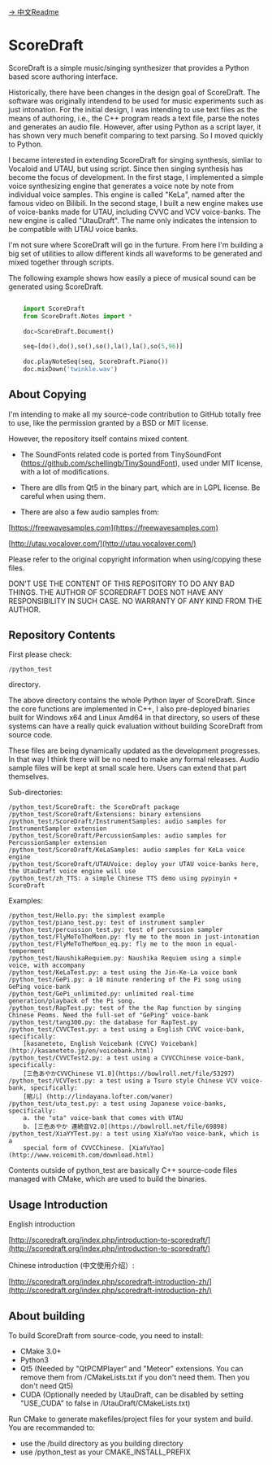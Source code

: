 [-> 中文Readme](https://github.com/fynv/ScoreDraft/blob/master/README_cn.md)

ScoreDraft
================
ScoreDraft is a simple music/singing synthesizer that provides a Python based 
score authoring interface. 

Historically, there have been changes in the design goal of ScoreDraft.
The software was originally intendend to be used for music experiments 
such as just intonation. For the initial design, I was intending to use text 
files as the means of authoring, i.e., the C++ program reads a text file, 
parse the notes and generates an audio file. However, after using
Python as a script layer, it has shown very much benefit comparing to text 
parsing. So I moved quickly to Python.

I became interested in extending ScoreDraft for singing synthesis, simliar 
to Vocaloid and UTAU, but using script. Since then singing synthesis 
has become the focus of development. In the first stage, I implemented a simple
voice synthesizing engine that generates a voice note by note from individual voice
samples. This engine is called "KeLa", named after the famous video on Bilibili.
In the second stage, I built a new engine makes use of voice-banks 
made for UTAU, including CVVC and VCV voice-banks. The new engine is called 
"UtauDraft". The name only indicates the intension to be compatible with UTAU voice
banks.

I'm not sure where ScoreDraft will go in the furture. From here I'm building 
a big set of utilities to allow different kinds all waveforms to
be generated and mixed together through scripts. 

The following example shows how easily a piece of musical sound can be generated
using ScoreDraft.


```Python

	import ScoreDraft
	from ScoreDraft.Notes import *
	
	doc=ScoreDraft.Document()
	
	seq=[do(),do(),so(),so(),la(),la(),so(5,96)]
	
	doc.playNoteSeq(seq, ScoreDraft.Piano())
	doc.mixDown('twinkle.wav')

```

## About Copying

I'm intending to make all my source-code contribution to GitHub totally free to 
use, like the permission granted by a BSD or MIT license.

However, the repository itself contains mixed content.

* The SoundFonts related code is ported from TinySoundFont 
(https://github.com/schellingb/TinySoundFont), used under MIT license, 
with a lot of modifications.

* There are dlls from Qt5 in the binary part, which are in LGPL license. 
Be careful when using them. 

* There are also a few audio samples from:

[https://freewavesamples.com](https://freewavesamples.com)

[http://utau.vocalover.com/](http://utau.vocalover.com/)

Please refer to the original copyright information when using/copying these files.

DON'T USE THE CONTENT OF THIS REPOSITORY TO DO ANY BAD THINGS.
THE AUTHOR OF SCOREDRAFT DOES NOT HAVE ANY RESPONSIBILITY IN SUCH CASE.
NO WARRANTY OF ANY KIND FROM THE AUTHOR.


## Repository Contents

First please check: 

	/python_test 

directory.

The above directory contains the whole Python layer of ScoreDraft. Since the core
functions are implemented in C++, I also pre-deployed binaries built for Windows x64
and Linux Amd64 in that directory, so users of these systems can have a really quick 
evaluation without building ScoreDraft from source code.

These files are being dynamically updated as the development progresses. In that way
I think there will be no need to make any formal releases. Audio sample files will
be kept at small scale here. Users can extend that part themselves.

Sub-directories:

	/python_test/ScoreDraft: the ScoreDraft package 
	/python_test/ScoreDraft/Extensions: binary extensions
	/python_test/ScoreDraft/InstrumentSamples: audio samples for InstrumentSampler extension
	/python_test/ScoreDraft/PercussionSamples: audio samples for PercussionSampler extension
	/python_test/ScoreDraft/KeLaSamples: audio samples for KeLa voice engine 
	/python_test/ScoreDraft/UTAUVoice: deploy your UTAU voice-banks here, the UtauDraft voice engine will use
	/python_test/zh_TTS: a simple Chinese TTS demo using pypinyin + ScoreDraft   

Examples:

	/python_test/Hello.py: the simplest example
	/python_test/piano_test.py: test of instrument sampler
	/python_test/percussion_test.py: test of percussion sampler
	/python_test/FlyMeToTheMoon.py: fly me to the moon in just-intonation
	/python_test/FlyMeToTheMoon_eq.py: fly me to the moon in equal-temperment
	/python_test/NaushikaRequiem.py: Naushika Requiem using a simple voice, with accompany
	/python_test/KeLaTest.py: a test using the Jin-Ke-La voice bank
	/python_test/GePi.py: a 10 minute rendering of the Pi song using GePing voice-bank
	/python_test/GePi_unlimited.py: unlimited real-time generation/playback of the Pi song. 
	/python_test/RapTest.py: test of the the Rap function by singing Chinese Peoms. Need the full-set of "GePing" voice-bank
	/python_test/tang300.py: the database for RapTest.py
	/python_test/CVVCTest.py: a test using a English CVVC voice-bank, specifically:
		[kasaneteto, English Voicebank (CVVC) Voicebank](http://kasaneteto.jp/en/voicebank.html)
	/python_test/CVVCTest2.py: a test using a CVVCChinese voice-bank, specifically:
		[三色あやかCVVChinese V1.0](https://bowlroll.net/file/53297)
	/python_test/VCVTest.py: a test using a Tsuro style Chinese VCV voice-bank, specifically:
		[綰儿] (http://lindayana.lofter.com/waner)
	/python_test/uta_test.py: a test using Japanese voice-banks, specifically:
		a. the "uta" voice-bank that comes with UTAU
		b. [三色あやか 連続音V2.0](https://bowlroll.net/file/69898)
	/python_test/XiaYYTest.py: a test using XiaYuYao voice-bank, which is a 
        special form of CVVCChinese. [XiaYuYao](http://www.voicemith.com/download.html)

Contents outside of python_test are basically C++ source-code files managed with CMake, 
which are used to build the binaries.

## Usage Introduction

English introduction

[http://scoredraft.org/index.php/introduction-to-scoredraft/](http://scoredraft.org/index.php/introduction-to-scoredraft/)

Chinese introduction (中文使用介绍）:

[http://scoredraft.org/index.php/scoredraft-introduction-zh/](http://scoredraft.org/index.php/scoredraft-introduction-zh/)

## About building

To build ScoreDraft from source-code, you need to install:

* CMake 3.0+
* Python3
* Qt5 (Needed by "QtPCMPlayer“ and "Meteor" extensions. You can remove them from /CMakeLists.txt if you don't need them. Then you don't need Qt5)
* CUDA (Optionally needed by UtauDraft, can be disabled by setting "USE_CUDA" to false in /UtauDraft/CMakeLists.txt)

Run CMake to generate makefiles/project files for your system and build.
You are recommanded to:

* use the /build directory as you building directory
* use /python_test as your CMAKE_INSTALL_PREFIX

